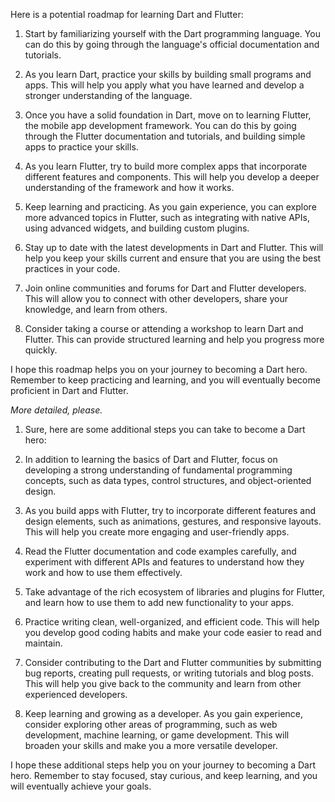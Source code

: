 Here is a potential roadmap for learning Dart and Flutter:

1) Start by familiarizing yourself with the Dart programming language. You can do this by going through the language's official documentation and tutorials.

2) As you learn Dart, practice your skills by building small programs and apps. This will help you apply what you have learned and develop a stronger understanding of the language.

3) Once you have a solid foundation in Dart, move on to learning Flutter, the mobile app development framework. You can do this by going through the Flutter documentation and tutorials, and building simple apps to practice your skills.

4) As you learn Flutter, try to build more complex apps that incorporate different features and components. This will help you develop a deeper understanding of the framework and how it works.

5) Keep learning and practicing. As you gain experience, you can explore more advanced topics in Flutter, such as integrating with native APIs, using advanced widgets, and building custom plugins.

6) Stay up to date with the latest developments in Dart and Flutter. This will help you keep your skills current and ensure that you are using the best practices in your code.

7) Join online communities and forums for Dart and Flutter developers. This will allow you to connect with other developers, share your knowledge, and learn from others.

8) Consider taking a course or attending a workshop to learn Dart and Flutter. This can provide structured learning and help you progress more quickly.

I hope this roadmap helps you on your journey to becoming a Dart hero. Remember to keep practicing and learning, and you will eventually become proficient in Dart and Flutter.

*More detailed, please.*

1) Sure, here are some additional steps you can take to become a Dart hero:

2) In addition to learning the basics of Dart and Flutter, focus on developing a strong understanding of fundamental programming concepts, such as data types, control structures, and object-oriented design.

3) As you build apps with Flutter, try to incorporate different features and design elements, such as animations, gestures, and responsive layouts. This will help you create more engaging and user-friendly apps.

4) Read the Flutter documentation and code examples carefully, and experiment with different APIs and features to understand how they work and how to use them effectively.

5) Take advantage of the rich ecosystem of libraries and plugins for Flutter, and learn how to use them to add new functionality to your apps.

6) Practice writing clean, well-organized, and efficient code. This will help you develop good coding habits and make your code easier to read and maintain.

7) Consider contributing to the Dart and Flutter communities by submitting bug reports, creating pull requests, or writing tutorials and blog posts. This will help you give back to the community and learn from other experienced developers.

8) Keep learning and growing as a developer. As you gain experience, consider exploring other areas of programming, such as web development, machine learning, or game development. This will broaden your skills and make you a more versatile developer.

I hope these additional steps help you on your journey to becoming a Dart hero. Remember to stay focused, stay curious, and keep learning, and you will eventually achieve your goals.
